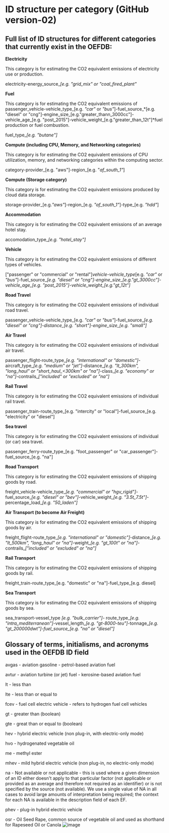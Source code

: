 # ID structure per category (GitHub version-02)

## Full list of ID structures for different categories that currently exist in the OEFDB:

**Electricity**

This category is for estimating the CO2 equivalent emissions of electricity use or production.

electricity-energy_source_*[e.g. "grid_mix" or "coal_fired_plant"*

**Fuel**

This category is for estimating the CO2 equivalent emissions of passenger_vehicle-vehicle_type_[e.g. *"car"* or *"bus"*]-fuel_source_*[e.g. "diesel" or "cng"]-engine_size_[e.g."greater_thann_3000cc"]-vehicle_age_[e.g. "post_2015"]-vehicle_weight_[e.g."greater_than_12t"]*fuel production or fuel combustion. 

fuel_type_*[e.g. "butane"]*

**Compute (including CPU, Memory, and Networking categories)**

This category is for estimating the CO2 equivalent emissions of CPU utilization, memory, and networking categories within the computing sector.

category-provider_[e.g. "aws"]-region_[e.g. "*af_south_1"*]

**Compute (Storage category)**

This category is for estimating the CO2 equivalent emissions produced by cloud data storage.

storage-provider_[e.g.*"aws"*]-region_[e.g. *"af_south_1"*]-type_[e.g. *"hdd"*]

**Accommodation**

This category is for estimating the CO2 equivalent emissions of an average hotel stay.

accomodation_type_*[e.g. "hotel_stay"]*

**Vehicle**

This category is for estimating the CO2 equivalent emissions of different types of vehicles.

["passenger" or "commercial" or "rental"]_vehicle-vehicle_type_[e.g. *"car"* or *"bus"*]-fuel_source_*[e.g. "diesel" or "cng"]-engine_size_[e.g."gt_3000cc"]-vehicle_age_[e.g. "post_2015"]-vehicle_weight_[e.g."gt_12t"]*

**Road Travel**

This category is for estimating the CO2 equivalent emissions of individual road travel.

passenger_vehicle-vehicle_type_[e.g. *"car"* or *"bus"*]-fuel_source_*[e.g. "diesel" or "cng"]-distance_[e.g. "short"]-engine_size_[e.g. "small"]*

**Air Travel**

This category is for estimating the CO2 equivalent emissions of individual air travel.

passenger_flight-route_type_*[e.g. "international" or "domestic"]*-aircraft_type_*[e.g. "medium" or "jet"]*-distance_*[e.g. "lt_300km", "long_haul" or "short_haul_<300km" or "na"]*-class_*[e.g. "economy" or "na"]*-contrails_*["included" or "excluded" or "na"]*

**Rail Travel**

This category is for estimating the CO2 equivalent emissions of individual rail travel.

passenger_train-route_type_[e.g. "intercity" or "local"]-fuel_source_[e.g. "electricity" or "diesel"]

**Sea travel**

This category is for estimating the CO2 equivalent emissions of individual (or car) sea travel.

passenger_ferry-route_type_[e.g. "foot_passenger" or "car_passenger"]-fuel_source_[e.g. "na"]

**Road Transport**

This category is for estimating the CO2 equivalent emissions of shipping goods by road.

freight_vehicle-vehicle_type_*[e.g. "commercial" or "hgv_rigid"]*-fuel_source_*[e.g. "diesel" or "bev"]*-vehicle_weight_*[e.g. "3.5t_7.5t"]*-percentage_load_*[e.g. "50_laden"]*

**Air Transport (to become Air Freight)**

This category is for estimating the CO2 equivalent emissions of shipping goods by air.

freight_flight-route_type_*[e.g. "international" or "domestic"]*-distance_*[e.g. "lt_500km", "long_haul" or "na"]*-weight_*[e.g. "gt_100t" or "na"]*-contrails_*["included" or "excluded" or "na"]*

**Rail Transport**

This category is for estimating the CO2 equivalent emissions of shipping goods by rail.

freight_train-route_type_[e.g. "domestic" or "na"]-fuel_type_[e.g. diesel]

**Sea Transport**

This category is for estimating the CO2 equivalent emissions of shipping goods by sea.

sea_transport-vessel_type *[e.g. "bulk_carrier"]-* route_type_*[e.g. "intra_mediterranean"]*-vessel_length_*[e.g. "gt-8000-teu"]*-tonnage_*[e.g. "gt_200000dwt"]-fuel_source_[e.g. "na" or "diesel"]*

## Glossary of terms, initialisms, and acronyms used in the OEFDB ID field

avgas - aviation gasoline - petrol-based aviation fuel

avtur - aviation turbine (or jet) fuel - kerosine-based aviation fuel

lt - less than

lte - less than or equal to

fcev - fuel cell electric vehicle - refers to hydrogen fuel cell vehicles

gt - greater than (boolean)

gte - great than or equal to (boolean)

hev - hybrid electric vehicle (non plug-in, with electric-only mode)

hvo - hydrogenated vegetable oil

me - methyl ester

mhev - mild hybrid electric vehicle (non plug-in, no electric-only mode)

na - Not available or not applicable - this is used where a given dimension of an ID either doesn't apply to that particular factor (not applicable or provided as an average and therefore not required as an identifier) or is not specified by the source (not available). We use a single value of NA in all cases to avoid large amounts of interpretation being required; the context for each NA is available in the description field of each EF. 

phev - plug-in hybrid electric vehicle

osr - Oil Seed Rape, common source of vegetable oil and used as shorthand for Rapeseed Oil or Canola
![image](https://user-images.githubusercontent.com/91140837/141784507-1ba4e540-c8c0-431f-8aea-25dee67dd697.png)
